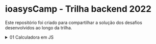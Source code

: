 # ioasysCamp - Trilha backend 2022

Este repositório foi criado para compartilhar a solução dos desafios desenvolvidos ao longo da trilha.

<details>
    <summary>01 Calculadora em JS</summary>
    <a href="https://github.com/thi-costa/desafios-ioasys-trilha-backend/tree/main/calculadora"><h2>Calculadora</h2></a>
    <div>
        Nesse desafio foi feito como uma calculadora executada via console com uso do node.
        <ul>
            <li>Utilizou-se o(s) pacote(s):</li>
            <ul>
                <li><b>readline</b>: para leitura de entradas do usuário via console</li>
            </ul>            
        </ul>
        <p>A calculadora feita suporta as operações de:</p>
        <ul>
            <li>soma (com uso do sinal "+")</li>
            <li>subtração (com uso do sinal "-")</li>
            <li>multiplicação (com uso do sinal "*")</li>
            <li>divisão (com uso do sinal "/")</li>
            <li>divisão inteira (com uso do sinal "//")</li>
            <li>resto da divisão (com uso do sinal "%")</li>
            <li>potenciação (com uso do sinal "\*\*")</li>
        </ul>
        A imagem abaixo mostram o funcionamento da calculadora.</br></br>
        <img src="https://user-images.githubusercontent.com/41833533/148815627-f1e1f817-ea96-486a-bcc9-f23499a567de.png" alt="MDN logo"/>
    </div>
</details>
